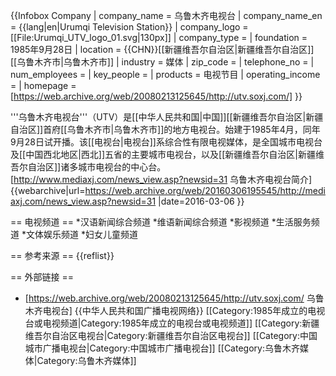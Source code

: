 {{Infobox Company
| company_name = 乌鲁木齐电视台
| company_name_en = {{lang|en|Urumqi Television Station}}
| company_logo = [[File:Urumqi_UTV_logo_01.svg|130px]]
| company_type = 
| foundation = 1985年9月28日
| location = {{CHN}}[[新疆维吾尔自治区|新疆维吾尔自治区]][[乌鲁木齐市|乌鲁木齐市]]
| industry = 媒体
| zip_code = 
| telephone_no  = 
| num_employees = 
| key_people = 
| products = 电视节目
| operating_income = 
| homepage = [https://web.archive.org/web/20080213125645/http://utv.soxj.com/]
}}

'''乌鲁木齐电视台'''（UTV）是[[中华人民共和国|中国]][[新疆维吾尔自治区|新疆自治区]]首府[[乌鲁木齐市|乌鲁木齐市]]的地方电视台。始建于1985年4月，同年9月28日试开播。该[[电视台|电视台]]系综合性有限电视媒体，是全国城市电视台及[[中国西北地区|西北]]五省的主要城市电视台，以及[[新疆维吾尔自治区|新疆维吾尔自治区]]诸多城市电视台的中心台。<ref>[http://www.mediaxj.com/news_view.asp?newsid=31 乌鲁木齐电视台简介] {{webarchive|url=https://web.archive.org/web/20160306195545/http://mediaxj.com/news_view.asp?newsid=31 |date=2016-03-06 }}</ref>

== 电视频道 ==
*汉语新闻综合频道
*维语新闻综合频道
*影视频道
*生活服务频道
*文体娱乐频道
*妇女儿童频道

== 参考来源 ==
{{reflist}}

== 外部链接 ==
* [https://web.archive.org/web/20080213125645/http://utv.soxj.com/ 乌鲁木齐电视台]
{{中华人民共和国广播电视网络}}
[[Category:1985年成立的电视台或电视频道|Category:1985年成立的电视台或电视频道]]
[[Category:新疆维吾尔自治区电视台|Category:新疆维吾尔自治区电视台]]
[[Category:中国城市广播电视台|Category:中国城市广播电视台]]
[[Category:乌鲁木齐媒体|Category:乌鲁木齐媒体]]